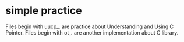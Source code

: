 simple practice
=====
Files begin with uucp_*.* are practice about Understanding and Using C Pointer.
Files begin with ot_*.* are another implementation about C library.

